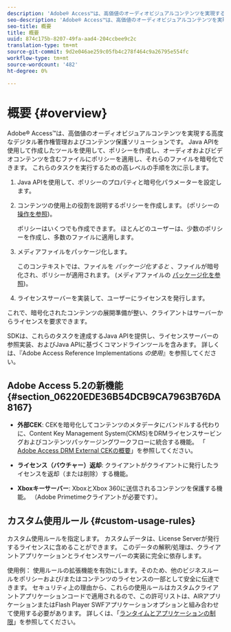 ```yaml
---
description: 'Adobe® Access™は、高価値のオーディオビジュアルコンテンツを実現する高度なデジタル著作権管理およびコンテンツ保護ソリューションです。 Java APIを使用して作成したツールを使用して、ポリシーを作成し、オーディオおよびビデオコンテンツを含むファイルにポリシーを適用し、それらのファイルを暗号化できます。 これらのタスクを実行するための高レベルの手順は次のとおりです。 '
seo-description: 'Adobe® Access™は、高価値のオーディオビジュアルコンテンツを実現する高度なデジタル著作権管理およびコンテンツ保護ソリューションです。 Java APIを使用して作成したツールを使用して、ポリシーを作成し、オーディオおよびビデオコンテンツを含むファイルにポリシーを適用し、それらのファイルを暗号化できます。 これらのタスクを実行するための高レベルの手順は次のとおりです。 '
seo-title: 概要
title: 概要
uuid: 874c175b-8207-49fa-aad4-204ccbee9c2c
translation-type: tm+mt
source-git-commit: 9d2e046ae259c05fb4c278f464c9a26795e554fc
workflow-type: tm+mt
source-wordcount: '482'
ht-degree: 0%

---
```



# 概要 {#overview}

Adobe® Access™は、高価値のオーディオビジュアルコンテンツを実現する高度なデジタル著作権管理およびコンテンツ保護ソリューションです。 Java APIを使用して作成したツールを使用して、ポリシーを作成し、オーディオおよびビデオコンテンツを含むファイルにポリシーを適用し、それらのファイルを暗号化できます。 これらのタスクを実行するための高レベルの手順を次に示します。

1. Java APIを使用して、ポリシーのプロパティと暗号化パラメーターを設定します。
1. コンテンツの使用上の役割を説明するポリシーを作成します。 (ポリシーの [操作を参照](../../aaxs-protecting-content/content-working-with-policies/content-working-with-policies-overview.md))。

   ポリシーはいくつでも作成できます。 ほとんどのユーザーは、少数のポリシーを作成し、多数のファイルに適用します。

1. メディアファイルをパッケージ化します。

   このコンテキストでは、ファイルを *パッケージ化すると* 、ファイルが暗号化され、ポリシーが適用されます。 (メディアファイルの [パッケージ化を参照](../../aaxs-protecting-content/content-packaging-media-files/content-packaging-media-files-overview.md))。

1. ライセンスサーバーを実装して、ユーザーにライセンスを発行します。

これで、暗号化されたコンテンツの展開準備が整い、クライアントはサーバーからライセンスを要求できます。

SDKは、これらのタスクを達成するJava APIを提供し、ライセンスサーバーの参照実装、およびJava APIに基づくコマンドラインツールを含みます。 詳しくは、『Adobe Access Reference Implementations *の使用*』を参照してください。

## Adobe Access 5.2の新機能 {#section_06220EDE36B54DCB9CA7963B76DA8167}

* **外部CEK**: CEKを暗号化してコンテンツのメタデータにバンドルする代わりに、Content Key Management System(CKMS)をDRMライセンスサービングおよびコンテンツパッケージングワークフローに統合する機能。 「 [Adobe Access DRM External CEKの概要](../../aaxs-drm-xkey-mgmt/aaxs-drm-using-external-cek-overview.md)」を参照してください。

* **ライセンス（バウチャー）返却**: クライアントがクライアントに発行したライセンスを返却（または削除）する機能。
* **Xboxキーサーバー**: XboxとXbox 360に送信されるコンテンツを保護する機能。 （Adobe Primetimeクライアントが必要です）。

## カスタム使用ルール {#custom-usage-rules}

カスタム使用ルールを指定します。 カスタムデータは、License Serverが発行するライセンスに含めることができます。 このデータの解釈/処理は、クライアントアプリケーションとライセンスサーバーの実装に完全に依存します。

使用例： 使用ルールの拡張機能を有効にします。そのため、他のビジネスルールをポリシーおよび/またはコンテンツのライセンスの一部として安全に伝達できます。 セキュリティ上の理由から、これらの使用ルールはカスタムクライアントアプリケーションコードで適用されるので、この許可リストは、AIRアプリケーションまたはFlash Player SWFアプリケーションオプションと組み合わせて使用する必要があります。 詳しくは、「[ランタイムとアプリケーションの制限](../../aaxs-protecting-content/content-introduction/content-usage-rules/content-runtime-application-restrictions/content-allowlist-air.md)」を参照してください。

